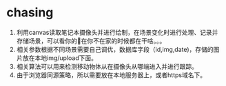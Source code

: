 # chasing

1. 利用canvas读取笔记本摄像头并进行绘制，在场景变化时进行处理、记录并存储场景，可以看你的🐶在你不在家的时候都在干啥。。。 
2. 相关参数根据不同场景需要自己调优，数据库字段（id,img,date)，存储的图片放在本地img/upload下面。
3. 相关算法可以用来检测移动物体从在摄像头从哪端进入并进行跟踪。
4. 由于浏览器同源策略，所以需要放在本地服务器上，或者https域名下。

